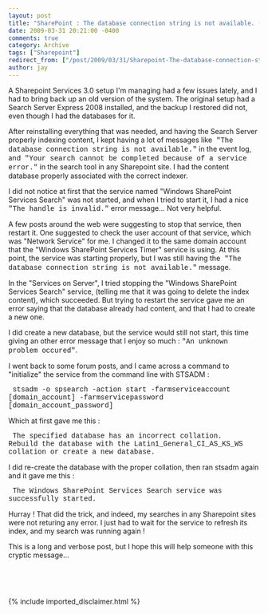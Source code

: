 ```yaml
---
layout: post
title: "SharePoint : The database connection string is not available. (0xc0041228)"
date: 2009-03-31 20:21:00 -0400
comments: true
category: Archive
tags: ["Sharepoint"]
redirect_from: ["/post/2009/03/31/Sharepoint-The-database-connection-string-is-not-available-(0xc0041228)", "/post/2009/03/31/sharepoint-the-database-connection-string-is-not-available-(0xc0041228)"]
author: jay
---
```

<!-- more -->
<p>
A Sharepoint Services 3.0 setup I&#39;m managing had a few issues lately, and I had to bring back up an old version of the system. The original setup had a Search Server Express 2008 installed, and the backup I restored did not, even though I had the databases for it. 
</p>
<p>
After reinstalling everything that was needed, and having the Search Server properly indexing content, I kept having a lot of messages like<font face="courier new,courier"> &quot;The database connection string is not available.&quot;</font> in the event log, and<font face="courier new,courier"> &quot;Your search cannot be completed because of a service error.&quot;</font> in the search tool in any Sharepoint site. I had the content database properly associated with the correct indexer.
</p>
<p>
I did not notice at first that the service named &quot;Windows SharePoint Services Search&quot; was not started, and when I tried to start it, I had a nice <font face="courier new,courier">&quot;The handle is invalid.&quot;</font> error message... Not very helpful.
</p>
<p>
A few posts around the web were suggesting to stop that service, then restart it. One suggested to check the user account of that service, which was &quot;Network Service&quot; for me. I changed it to the same domain account that the &quot;Windows SharePoint Services Timer&quot; service is using. At this point, the service was starting properly, but I was still having the<font face="courier new,courier"> &quot;The database connection string is not available.&quot;</font> message.
</p>
<p>
In the &quot;Services on Server&quot;, I tried stopping the &quot;Windows SharePoint Services Search&quot; service, (telling me that it was going to delete the index content), which succeeded. But trying to restart the service gave me an error saying that the database already had content, and that I had to create a new one.
</p>
<p>
I did create a new database, but the service would still not start, this time giving an other error message that I enjoy so much : <font face="courier new,courier">&quot;An unknown problem occured&quot;</font>.
</p>
<p>
I went back to some forum posts, and I came across a command to &quot;initialize&quot; the service from the command line with STSADM :
</p>
<p>
<font face="courier new,courier">&nbsp;stsadm -o spsearch -action start -farmserviceaccount [domain_account] -farmservicepassword [domain_account_password]</font>
</p>
<p>
Which at first gave me this :
</p>
<p>
<font face="courier new,courier">&nbsp;The specified database has an incorrect collation.&nbsp; Rebuild the database with the Latin1_General_CI_AS_KS_WS collation or create a new database.</font>
</p>
<p>
I did re-create the database with the proper collation, then ran stsadm again and it gave me this :&nbsp;
</p>
<p>
<font face="courier new,courier">&nbsp;The Windows SharePoint Services Search service was successfully started.</font>
</p>
<p>
Hurray ! That did the trick, and indeed, my searches in any Sharepoint sites were not returing any error. I just had to wait for the service to refresh its index, and my search was running again !
</p>
<p>
This is a long and verbose post, but I hope this will help someone with this cryptic message... 
</p>
<p>
&nbsp;
</p>
<p>
&nbsp;
</p>

{% include imported_disclaimer.html %}
